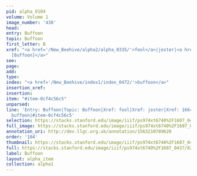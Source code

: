 ```yaml
---
pid: alpha_0104
volume: Volume 1
image_number: '438'
head: 
entry: Buffoon
topic: Buffoon
first_letter: B
xref: "<a href='/New_Beehive/alpha2/alpha_0335/'>fool</a>|jester|<a href='/New_Beehive/toc_vol2/toc2_327/'>1664
  [Buffoon]</a>"
see: 
page: 
add: 
type: 
index: "<a href='/New_Beehive/index1/index_0472/'>buffoon</a>"
insertion_xref: 
insertion: 
item: "#item-0cf4c56c5"
unparsed: 
line: 'Entry: Buffoon|Topic: Buffoon|Xref: fool|Xref: jester|Xref: 1664 [Buffoon]|Index:
  buffoon|#item-0cf4c56c5'
selection: https://stacks.stanford.edu/image/iiif/ps974xt6740%2F1607_0437/829,3368,2911,391/full/0/default.jpg
full_image: https://stacks.stanford.edu/image/iiif/ps974xt6740%2F1607_0437/full/full/0/default.jpg
annotation_uri: http://dev.llgc.org.uk/annotation/1563210789620
order: '104'
thumbnail: https://stacks.stanford.edu/image/iiif/ps974xt6740%2F1607_0437/829,3368,600,180/250,/0/default.jpg
full: https://stacks.stanford.edu/image/iiif/ps974xt6740%2F1607_0437/829,3368,2911,391/full/0/default.jpg
label: Buffoon
layout: alpha_item
collection: alpha1
---
```


